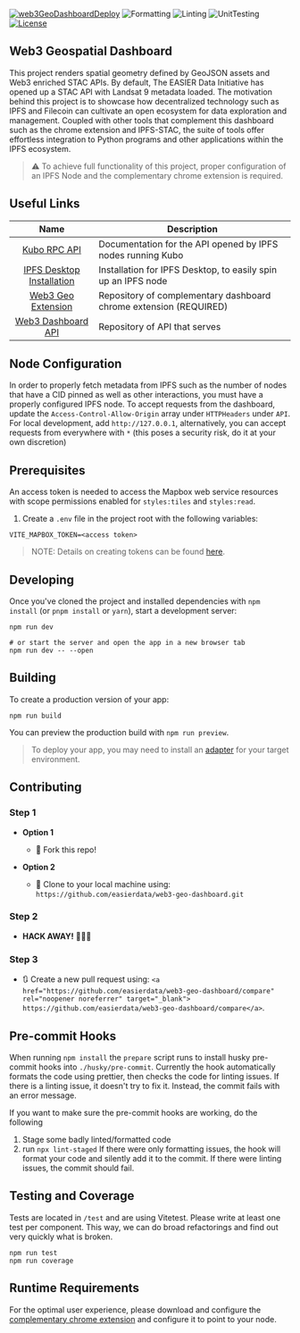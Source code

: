 [![web3GeoDashboardDeploy](https://github.com/easierdata/web3-geo-dashboard/actions/workflows/main_branch.yml/badge.svg)](https://github.com/easierdata/web3-geo-dashboard/actions/workflows/main_branch.yml)
![Formatting](https://img.shields.io/badge/formatting-prettier-56b3b4.svg)
![Linting](https://img.shields.io/badge/linting-eslint-4c32bf.svg)
![UnitTesting](https://img.shields.io/badge/unit%20testing-vitest-ffce27.svg)
[![License](https://img.shields.io/:license-mit-blue.svg?style=flat-square)](https://badges.mit-license.org)

## Web3 Geospatial Dashboard

This project renders spatial geometry defined by GeoJSON assets and Web3 enriched STAC APIs. By default, The EASIER Data Initiative has opened up a STAC API with Landsat 9 metadata loaded. The motivation behind this project is to showcase how decentralized technology such as IPFS and Filecoin can cultivate an open ecosystem for data exploration and management. Coupled with other tools that complement this dashboard such as the chrome extension and IPFS-STAC, the suite of tools offer effortless integration to Python programs and other applications within the IPFS ecosystem.

> ⚠️ To achieve full functionality of this project, proper configuration of an IPFS Node and the complementary chrome extension is required.

## Useful Links

|                                   Name                                    | Description                                                       |
| :-----------------------------------------------------------------------: | ----------------------------------------------------------------- |
|        [Kubo RPC API](https://docs.ipfs.tech/reference/kubo/rpc/)         | Documentation for the API opened by IPFS nodes running Kubo       |
| [IPFS Desktop Installation](https://docs.ipfs.tech/install/ipfs-desktop/) | Installation for IPFS Desktop, to easily spin up an IPFS node     |
|  [Web3 Geo Extension](https://github.com/easierdata/web3-geo-extension)   | Repository of complementary dashboard chrome extension (REQUIRED) |
| [Web3 Dashboard API](https://github.com/easierdata/easier-dashboard-api)  | Repository of API that serves                                     |

## Node Configuration

In order to properly fetch metadata from IPFS such as the number of nodes that have a CID pinned as well as other interactions, you must have a properly configured IPFS node. To accept requests from the dashboard, update the `Access-Control-Allow-Origin` array under `HTTPHeaders` under `API`. For local development, add `http://127.0.0.1`, alternatively, you can accept requests from everywhere with `*` (this poses a security risk, do it at your own discretion)

## Prerequisites

An access token is needed to access the Mapbox web service resources with scope permissions enabled for `styles:tiles` and `styles:read`.

1. Create a `.env` file in the project root with the following variables:

```shell
VITE_MAPBOX_TOKEN=<access token>
```

> NOTE: Details on creating tokens can be found [here](https://docs.mapbox.com/api/accounts/tokens/).

## Developing

Once you've cloned the project and installed dependencies with `npm install` (or `pnpm install` or `yarn`), start a development server:

```shell
npm run dev

# or start the server and open the app in a new browser tab
npm run dev -- --open
```

## Building

To create a production version of your app:

```shell
npm run build
```

You can preview the production build with `npm run preview`.

> To deploy your app, you may need to install an [adapter](https://kit.svelte.dev/docs/adapters) for your target environment.

## Contributing

### Step 1

- **Option 1**

  - 🍴 Fork this repo!

- **Option 2**

  - 👯 Clone to your local machine using:
    `https://github.com/easierdata/web3-geo-dashboard.git`

### Step 2

- **HACK AWAY!** 🔨🔨🔨

### Step 3

- 🔃 Create a new pull request using:
  `<a href="https://github.com/easierdata/web3-geo-dashboard/compare" rel="noopener noreferrer" target="_blank">`
  `https://github.com/easierdata/web3-geo-dashboard/compare</a>`.

## Pre-commit Hooks

When running `npm install` the `prepare` script runs to install husky pre-commit hooks into `./husky/pre-commit`. Currently the hook automatically formats the code using prettier, then checks the code for linting issues. If there is a linting issue, it doesn't try to fix it. Instead, the commit fails with an error message.

If you want to make sure the pre-commit hooks are working, do the following

1. Stage some badly linted/formatted code
2. run `npx lint-staged`
   If there were only formatting issues, the hook will format your code and silently add it to the commit. If there were linting issues, the commit should fail.

## Testing and Coverage

Tests are located in `/test` and are using Vitetest. Please write at least one test per component. This way, we can do broad refactorings and find out very quickly what is broken.

```shell
npm run test
npm run coverage
```

## Runtime Requirements

For the optimal user experience, please download and configure the [complementary chrome extension](https://github.com/easierdata/web3-geo-extension) and configure it to point to your node.
